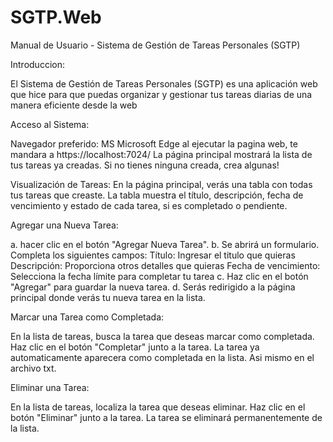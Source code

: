 # SGTP.Web

Manual de Usuario - Sistema de Gestión de Tareas Personales (SGTP)

Introduccion:

El Sistema de Gestión de Tareas Personales (SGTP) es una aplicación web que hice para que puedas organizar y gestionar tus tareas diarias de una manera eficiente desde la web


Acceso al Sistema:

Navegador preferido: MS Microsoft Edge
al ejecutar la pagina web, te mandara a https://localhost:7024/
La página principal mostrará la lista de tus tareas ya creadas. Si no tienes ninguna creada, crea algunas!


Visualización de Tareas:
En la página principal, verás una tabla con todas tus tareas que creaste.
La tabla muestra el título, descripción, fecha de vencimiento y estado de cada tarea, si es completado o pendiente.


Agregar una Nueva Tarea:

a. hacer clic en el botón "Agregar Nueva Tarea".
b. Se abrirá un formulario. Completa los siguientes campos:
Título: Ingresar el titulo que quieras
Descripción: Proporciona otros detalles que quieras
Fecha de vencimiento: Selecciona la fecha límite para completar tu tarea
c. Haz clic en el botón "Agregar" para guardar la nueva tarea.
d. Serás redirigido a la página principal donde verás tu nueva tarea en la lista.

Marcar una Tarea como Completada:

En la lista de tareas, busca la tarea que deseas marcar como completada.
Haz clic en el botón "Completar" junto a la tarea.
La tarea ya automaticamente aparecera como completada en la lista. Asi mismo en el archivo txt.


Eliminar una Tarea:

En la lista de tareas, localiza la tarea que deseas eliminar.
Haz clic en el botón "Eliminar" junto a la tarea.
La tarea se eliminará permanentemente de la lista.

